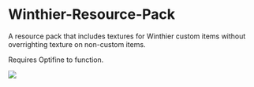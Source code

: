 # Winthier-Resource-Pack
A resource pack that includes textures for Winthier custom items without overrighting texture on non-custom items.

Requires Optifine to function.


![](https://i.imgur.com/3UxCxk1.png)
